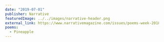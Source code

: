 ```yaml
---
date: "2019-07-01"
publisher: Narrative
featuredImage: ../../images/narrative-header.png
external_link: https://www.narrativemagazine.com/issues/poems-week-2018-2019/poem-week/pineapple-stella-wong
poems: 
  - Pineapple
---
```

